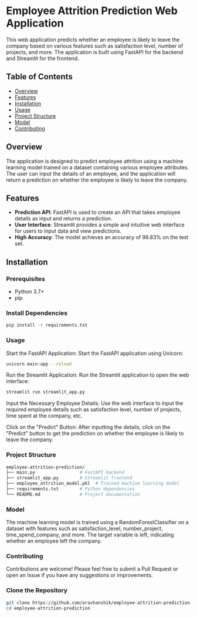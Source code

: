 # Employee Attrition Prediction Web Application

This web application predicts whether an employee is likely to leave the company based on various features such as satisfaction level, number of projects, and more. The application is built using FastAPI for the backend and Streamlit for the frontend.

## Table of Contents
- [Overview](#overview)
- [Features](#features)
- [Installation](#installation)
- [Usage](#usage)
- [Project Structure](#project-structure)
- [Model](#model)
- [Contributing](#contributing)

## Overview
The application is designed to predict employee attrition using a machine learning model trained on a dataset containing various employee attributes. The user can input the details of an employee, and the application will return a prediction on whether the employee is likely to leave the company.

## Features
- **Prediction API**: FastAPI is used to create an API that takes employee details as input and returns a prediction.
- **User Interface**: Streamlit provides a simple and intuitive web interface for users to input data and view predictions.
- **High Accuracy**: The model achieves an accuracy of 98.83% on the test set.

## Installation

### Prerequisites
- Python 3.7+
- pip

### Install Dependencies
```bash 
pip install -r requirements.txt
```

### Usage
Start the FastAPI Application: Start the FastAPI application using Uvicorn:
```bash 
uvicorn main:app --reload
```
Run the Streamlit Application: Run the Streamlit application to open the web interface:
```bash
streamlit run streamlit_app.py
```
Input the Necessary Employee Details: Use the web interface to input the required employee details such as satisfaction level, number of projects, time spent at the company, etc.

Click on the "Predict" Button: After inputting the details, click on the "Predict" button to get the prediction on whether the employee is likely to leave the company.

### Project Structure
```bash
employee-attrition-prediction/
├── main.py                 # FastAPI backend
├── streamlit_app.py        # Streamlit frontend
├── employee_attrition_model.pkl  # Trained machine learning model
├── requirements.txt        # Python dependencies
└── README.md               # Project documentation
```

### Model
The machine learning model is trained using a RandomForestClassifier on a dataset with features such as satisfaction_level, number_project, time_spend_company, and more. The target variable is left, indicating whether an employee left the company.

### Contributing
Contributions are welcome! Please feel free to submit a Pull Request or open an Issue if you have any suggestions or improvements.


### Clone the Repository
```bash
git clone https://github.com/aravhanshik/employee-attrition-prediction.git
cd employee-attrition-prediction
```
